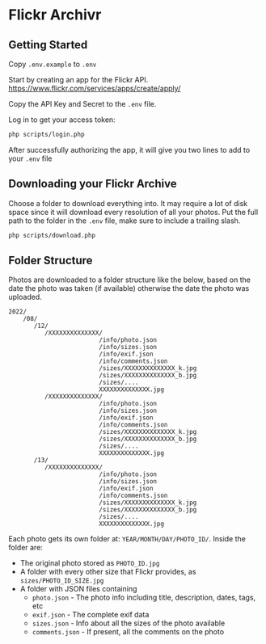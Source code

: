 # Flickr Archivr

## Getting Started

Copy `.env.example` to `.env`

Start by creating an app for the Flickr API.
https://www.flickr.com/services/apps/create/apply/

Copy the API Key and Secret to the `.env` file.

Log in to get your access token:

```bash
php scripts/login.php
```

After successfully authorizing the app, it will give you two lines to add to your `.env` file


## Downloading your Flickr Archive

Choose a folder to download everything into. It may require a lot of disk space since it will download every resolution of all your photos. Put the full path to the folder in the `.env` file, make sure to include a trailing slash.

```bash
php scripts/download.php
```

## Folder Structure

Photos are downloaded to a folder structure like the below, based on the date the photo was taken (if available) otherwise the date the photo was uploaded.

```
2022/
    /08/
       /12/
          /XXXXXXXXXXXXXX/
                         /info/photo.json
                         /info/sizes.json
                         /info/exif.json
                         /info/comments.json
                         /sizes/XXXXXXXXXXXXXX_k.jpg
                         /sizes/XXXXXXXXXXXXXX_b.jpg
                         /sizes/....
                         XXXXXXXXXXXXXX.jpg
          /XXXXXXXXXXXXXX/
                         /info/photo.json
                         /info/sizes.json
                         /info/exif.json
                         /info/comments.json
                         /sizes/XXXXXXXXXXXXXX_k.jpg
                         /sizes/XXXXXXXXXXXXXX_b.jpg
                         /sizes/....
                         XXXXXXXXXXXXXX.jpg
       /13/
          /XXXXXXXXXXXXXX/
                         /info/photo.json
                         /info/sizes.json
                         /info/exif.json
                         /info/comments.json
                         /sizes/XXXXXXXXXXXXXX_k.jpg
                         /sizes/XXXXXXXXXXXXXX_b.jpg
                         /sizes/....
                         XXXXXXXXXXXXXX.jpg
```

Each photo gets its own folder at: `YEAR/MONTH/DAY/PHOTO_ID/`. Inside the folder are:

* The original photo stored as `PHOTO_ID.jpg`
* A folder with every other size that Flickr provides, as `sizes/PHOTO_ID_SIZE.jpg`
* A folder with JSON files containing
  * `photo.json` - The photo info including title, description, dates, tags, etc
  * `exif.json` - The complete exif data
  * `sizes.json` - Info about all the sizes of the photo available
  * `comments.json` - If present, all the comments on the photo


